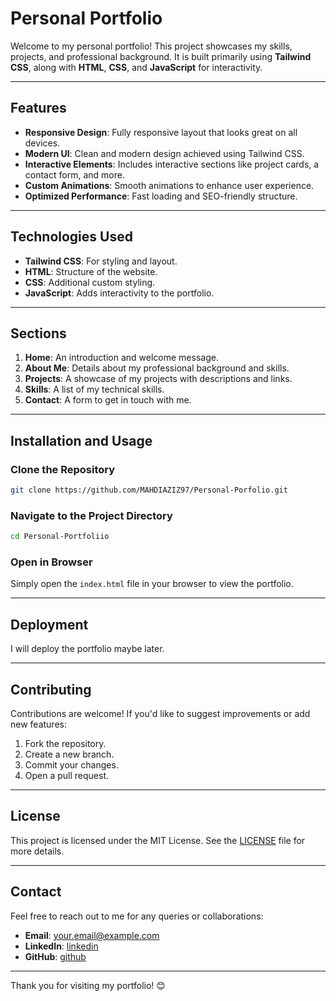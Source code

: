 # Personal Portfolio

Welcome to my personal portfolio! This project showcases my skills, projects, and professional background. It is built primarily using **Tailwind CSS**, along with **HTML**, **CSS**, and **JavaScript** for interactivity.

---

## Features

- **Responsive Design**: Fully responsive layout that looks great on all devices.
- **Modern UI**: Clean and modern design achieved using Tailwind CSS.
- **Interactive Elements**: Includes interactive sections like project cards, a contact form, and more.
- **Custom Animations**: Smooth animations to enhance user experience.
- **Optimized Performance**: Fast loading and SEO-friendly structure.

---

## Technologies Used

- **Tailwind CSS**: For styling and layout.
- **HTML**: Structure of the website.
- **CSS**: Additional custom styling.
- **JavaScript**: Adds interactivity to the portfolio.

---

## Sections

1. **Home**: An introduction and welcome message.
2. **About Me**: Details about my professional background and skills.
3. **Projects**: A showcase of my projects with descriptions and links.
4. **Skills**: A list of my technical skills.
5. **Contact**: A form to get in touch with me.

---

## Installation and Usage

### Clone the Repository
```bash
git clone https://github.com/MAHDIAZIZ97/Personal-Porfolio.git
```

### Navigate to the Project Directory
```bash
cd Personal-Portfoliio
```

### Open in Browser
Simply open the `index.html` file in your browser to view the portfolio.

---

## Deployment

I will deploy the portfolio maybe later.

---



## Contributing

Contributions are welcome! If you'd like to suggest improvements or add new features:

1. Fork the repository.
2. Create a new branch.
3. Commit your changes.
4. Open a pull request.

---

## License

This project is licensed under the MIT License. See the [LICENSE](LICENSE) file for more details.

---

## Contact

Feel free to reach out to me for any queries or collaborations:

- **Email**: your.email@example.com
- **LinkedIn**: [linkedin](https://www.linkedin.com/in/mahdi-aziz-mollah-8515162ab/)
- **GitHub**: [github](https://github.com/MAHDIAZIZ97)

---

Thank you for visiting my portfolio! 😊
